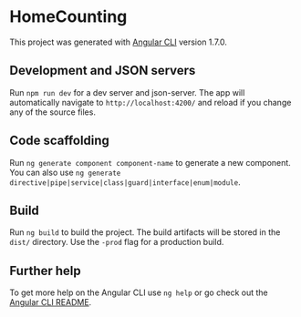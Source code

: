 # HomeCounting

This project was generated with [Angular CLI](https://github.com/angular/angular-cli) version 1.7.0.

## Development and JSON servers

Run `npm run dev` for a dev server and json-server. The app will automatically navigate to `http://localhost:4200/` and reload if you change any of the source files.

## Code scaffolding

Run `ng generate component component-name` to generate a new component. You can also use `ng generate directive|pipe|service|class|guard|interface|enum|module`.

## Build

Run `ng build` to build the project. The build artifacts will be stored in the `dist/` directory. Use the `-prod` flag for a production build.

## Further help

To get more help on the Angular CLI use `ng help` or go check out the [Angular CLI README](https://github.com/angular/angular-cli/blob/master/README.md).
